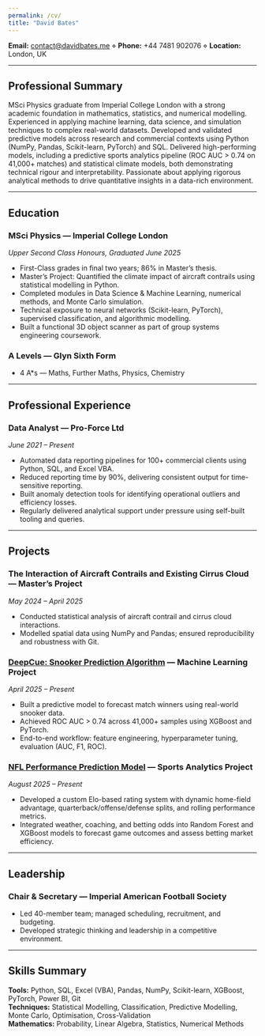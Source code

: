 ```yaml
---
permalink: /cv/
title: "David Bates"
---
```


**Email:** [contact@davidbates.me](mailto:contact@davidbates.me) ⋄ **Phone:** +44 7481 902076 ⋄ **Location:** London, UK  

---

## **Professional Summary**
MSci Physics graduate from Imperial College London with a strong academic foundation in mathematics, statistics, and numerical modelling. Experienced in applying machine learning, data science, and simulation techniques to complex real-world datasets. Developed and validated predictive models across research and commercial contexts using Python (NumPy, Pandas, Scikit-learn, PyTorch) and SQL. Delivered high-performing models, including a predictive sports analytics pipeline (ROC AUC > 0.74 on 41,000+ matches) and statistical climate models, both demonstrating technical rigour and interpretability. Passionate about applying rigorous analytical methods to drive quantitative insights in a data-rich environment.

---

## **Education**

### **MSci Physics — Imperial College London**  
*Upper Second Class Honours, Graduated June 2025*  
- First-Class grades in final two years; 86% in Master’s thesis.  
- Master’s Project: Quantified the climate impact of aircraft contrails using statistical modelling in Python.  
- Completed modules in Data Science & Machine Learning, numerical methods, and Monte Carlo simulation.  
- Technical exposure to neural networks (Scikit-learn, PyTorch), supervised classification, and algorithmic modelling.  
- Built a functional 3D object scanner as part of group systems engineering coursework.  

### **A Levels — Glyn Sixth Form**  
- 4 A*s — Maths, Further Maths, Physics, Chemistry  

---

## **Professional Experience**

### **Data Analyst — Pro-Force Ltd**  
*June 2021 – Present*  
- Automated data reporting pipelines for 100+ commercial clients using Python, SQL, and Excel VBA.  
- Reduced reporting time by 90%, delivering consistent output for time-sensitive reporting.  
- Built anomaly detection tools for identifying operational outliers and efficiency losses.  
- Regularly delivered analytical support under pressure using self-built tooling and queries.  

---

## **Projects**

### **The Interaction of Aircraft Contrails and Existing Cirrus Cloud — Master’s Project**  
*May 2024 – April 2025*  
- Conducted statistical analysis of aircraft contrail and cirrus cloud interactions.  
- Modelled spatial data using NumPy and Pandas; ensured reproducibility and robustness with Git.  

### [**DeepCue: Snooker Prediction Algorithm**](https://davidbates.me/deepcue/) — Machine Learning Project  
*April 2025 – Present*  
- Built a predictive model to forecast match winners using real-world snooker data.  
- Achieved ROC AUC > 0.74 across 41,000+ samples using XGBoost and PyTorch.  
- End-to-end workflow: feature engineering, hyperparameter tuning, evaluation (AUC, F1, ROC).  

### [**NFL Performance Prediction Model**](https://davidbates.me/nfl/) — Sports Analytics Project
*August 2025 – Present*
- Developed a custom Elo-based rating system with dynamic home-field advantage, quarterback/offense/defense splits, and rolling performance metrics.
- Integrated weather, coaching, and betting odds into Random Forest and XGBoost models to forecast game outcomes and assess betting market efficiency.

---

## **Leadership**

### **Chair & Secretary — Imperial American Football Society**  
- Led 40-member team; managed scheduling, recruitment, and budgeting.  
- Developed strategic thinking and leadership in a competitive environment.  

---

## **Skills Summary**
**Tools:** Python, SQL, Excel (VBA), Pandas, NumPy, Scikit-learn, XGBoost, PyTorch, Power BI, Git  
**Techniques:** Statistical Modelling, Classification, Predictive Modelling, Monte Carlo, Optimisation, Cross-Validation  
**Mathematics:** Probability, Linear Algebra, Statistics, Numerical Methods  
